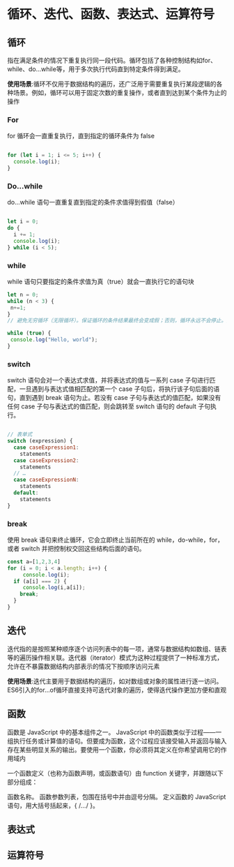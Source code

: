 # 循环、迭代、函数、表达式、运算符号

## 循环

指在满足条件的情况下重复执行同一段代码。循环包括了各种控制结构如for、while、do...while等，用于多次执行代码直到特定条件得到满足。

**使用场景**:循环不仅用于数据结构的遍历，还广泛用于需要重复执行某段逻辑的各种场景。例如，循环可以用于固定次数的重复操作，或者直到达到某个条件为止的操作

### For

for 循环会一直重复执行，直到指定的循环条件为 false

```js

for (let i = 1; i <= 5; i++) {
  console.log(i);
}

```

### Do...while

do...while 语句一直重复直到指定的条件求值得到假值（false）

```js

let i = 0;
do {
  i += 1;
  console.log(i);
} while (i < 5);


```

### while

 while 语句只要指定的条件求值为真（true）就会一直执行它的语句块

 ```js
 let n = 0;
while (n < 3) {
  n+=1;
}
// 避免无穷循环（无限循环）。保证循环的条件结果最终会变成假；否则，循环永远不会停止。因为条件永远不会变成假值

while (true) {
  console.log("Hello, world");
}

 ```

### switch

switch 语句会对一个表达式求值，并将表达式的值与一系列 case 子句进行匹配，一旦遇到与表达式值相匹配的第一个 case 子句后，将执行该子句后面的语句，直到遇到 break 语句为止。若没有 case 子句与表达式的值匹配，如果没有任何 case 子句与表达式的值匹配，则会跳转至 switch 语句的 default 子句执行。

```js

// 表单式
switch (expression) {
  case caseExpression1:
    statements
  case caseExpression2:
    statements
  // …
  case caseExpressionN:
    statements
  default:
    statements
}

```

### break

使用 break 语句来终止循环，它会立即终止当前所在的 while，do-while，for，或者 switch 并把控制权交回这些结构后面的语句。

```js
const a=[1,2,3,4]
for (i = 0; i < a.length; i++) {
     console.log(i);
  if (a[i] === 2) {
     console.log(i,a[i]);
    break;
  }
}

```

## 迭代

迭代指的是按照某种顺序逐个访问列表中的每一项，通常与数据结构如数组、链表等的遍历操作相关联。迭代器（iterator）模式为这种过程提供了一种标准方式，允许在不暴露数据结构内部表示的情况下按顺序访问元素

**使用场景**:迭代主要用于数据结构的遍历，如对数组或对象的属性进行逐一访问。ES6引入的for...of循环直接支持可迭代对象的遍历，使得迭代操作更加方便和直观

## 函数

函数是 JavaScript 中的基本组件之一。
JavaScript 中的函数类似于过程——一组执行任务或计算值的语句。但要成为函数，这个过程应该接受输入并返回与输入存在某些明显关系的输出。要使用一个函数，你必须将其定义在你希望调用它的作用域内

一个函数定义（也称为函数声明，或函数语句）由 function 关键字，并跟随以下部分组成：

函数名称。
函数参数列表，包围在括号中并由逗号分隔。
定义函数的 JavaScript 语句，用大括号括起来，{ /*…*/ }。

## 表达式

## 运算符号
